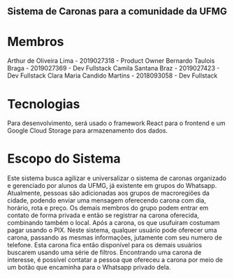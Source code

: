 ## Sistema de Caronas para a comunidade da UFMG

# Membros
Arthur de Oliveira Lima - 2019027318 - Product Owner
Bernardo Taulois Braga - 2019027369 - Dev Fullstack
Camila Santana Braz - 2019027423 - Dev Fullstack
Clara Maria Candido Martins - 2018093058 - Dev Fullstack

# Tecnologias
Para desenvolvimento, será usado o framework React para o frontend e um Google Cloud Storage para armazenamento dos dados.

# Escopo do Sistema
Este sistema busca agilizar e universalizar o sistema de caronas organizado e gerenciado por alunos da UFMG, já existente em grupos do Whatsapp. Atualmente, pessoas são adicionadas aos grupos de macroregiões da cidade, podendo enviar uma mensagem oferecendo carona com dia, horário, rota e preço. Os demais membros do grupo podem entrar em contato de forma privada e então se registrar na carona oferecida, combinando também o local. Após a carona, os que usufuiram costumam pagar usando o PIX. 
Neste sistema, qualquer usuário pode oferecer uma carona, passando as mesmas informações, jutamente com seu numero de telefone. Esta carona fica então disponível para os demais usuários buscarem usando uma série de filtros. Encontrando uma carona de interesse, é possível contatar a pessoa que ofereceu a carona por meio de um botão que encaminha para o Whatsapp privado dela.
